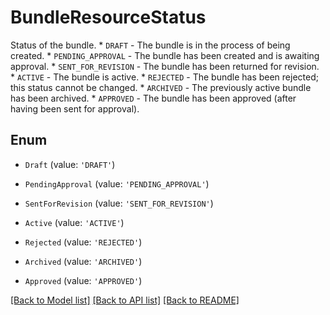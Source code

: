 # BundleResourceStatus

Status of the bundle.  * `DRAFT` - The bundle is in the process of being created. * `PENDING_APPROVAL` - The bundle has been created and is awaiting approval. * `SENT_FOR_REVISION` - The bundle has been returned for revision. * `ACTIVE` - The bundle is active. * `REJECTED` - The bundle has been rejected; this status cannot be changed. * `ARCHIVED` - The previously active bundle has been archived. * `APPROVED` - The bundle has been approved (after having been sent for approval).

## Enum

* `Draft` (value: `'DRAFT'`)

* `PendingApproval` (value: `'PENDING_APPROVAL'`)

* `SentForRevision` (value: `'SENT_FOR_REVISION'`)

* `Active` (value: `'ACTIVE'`)

* `Rejected` (value: `'REJECTED'`)

* `Archived` (value: `'ARCHIVED'`)

* `Approved` (value: `'APPROVED'`)

[[Back to Model list]](../README.md#documentation-for-models) [[Back to API list]](../README.md#documentation-for-api-endpoints) [[Back to README]](../README.md)
